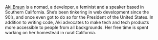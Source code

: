 [Aki Braun](https://akibraun.com) is a nomad, a developer, a feminist and a speaker based in Southern California. She’s been tinkering in web development since the 90’s, and once even got to do so for the President of the United States. In addition to writing code, Aki advocates to make tech and tech products more accessible to people from all backgrounds. Her free time is spent working on her homestead in rural California.